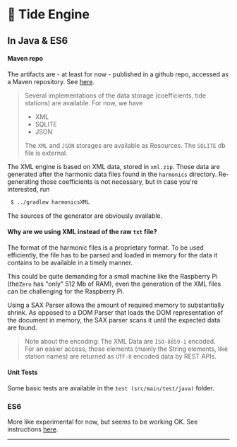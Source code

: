 # 🌊 Tide Engine
## In Java & ES6

<!--
### Java
_**To be published as its own artifact on Maven.**_
> See in the `build.gradle` 
> - `// maven { url "https://raw.githubusercontent.com/OlivierLD/raspberry-coffee/repository" }`
> - `implementation 'oliv.raspi.coffee:TideEngine:1.0'`
-->

#### Maven repo
The artifacts are - at least for now - published in a github repo, accessed as a Maven repository.
See [here](https://github.com/OlivierLD/raspberry-coffee/blob/repository/README.md).


> Several implementations of the data storage (coefficients, tide stations) are
> available. For now, we have
> - XML
> - SQLITE
> - JSON  
>
> The `XML` and `JSON` storages are available as Resources. The `SQLITE` db file is external. 

The XML engine is based on XML data, stored in `xml.zip`. Those data are generated after the
harmonic data files found in the `harmonics` directory.
Re-generating those coefficients is not necessary, but in case you're interested, run
```bash
 $ ../gradlew harmonicsXML
```
The sources of the generator are obviously available.

#### Why are we using XML instead of the raw `txt` file?
The format of the harmonic files is a proprietary format. To be used efficiently, the file has to
be parsed and loaded in memory for the data it contains to be available in a timely manner.

This could be quite demanding for a small machine like the Raspberry Pi (the`Zero` has "only" 512 Mb of RAM), even the generation of the XML files
can be challenging for the Raspberry Pi.

Using a SAX Parser allows the amount of required memory to substantially shrink.
As opposed to a DOM Parser that loads the DOM representation of the document in memory,
the SAX parser scans it until the expected data are found.

> Note about the encoding: The XML Data are `ISO-8859-1` encoded.  
> For an easier access, those elements (mainly the String elements, like station names) are returned as `UTF-8` encoded data by REST APIs.

#### Unit Tests
Some basic tests are available in the `test (src/main/test/java)` folder.

### ES6
More like experimental for now, but seems to be working OK.
See instructions [here](./ES6/README.md).

---
